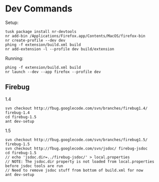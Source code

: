
Dev Commands
============

Setup:

    tusk package install nr-devtools
    nr add-bin /Applications/Firefox.app/Contents/MacOS/firefox-bin
    nr create-profile --dev dev
    phing -f extension/build.xml build
    nr add-extension -l --profile dev build/extension

Running:

    phing -f extension/build.xml build
    nr launch --dev --app firefox --profile dev


Firebug
-------

1.4

    svn checkout http://fbug.googlecode.com/svn/branches/firebug1.4/ firebug-1.4
    cd firebug-1.5
    ant dev-setup

1.5

    svn checkout http://fbug.googlecode.com/svn/branches/firebug1.5/ firebug-1.5
    svn checkout http://fbug.googlecode.com/svn/jsdoc/ firebug-jsdoc
    cd firebug-1.5
    // echo 'jsdoc.dir=../firebug-jsdoc/' > local.properties
    // NOTE: The jsdoc.dir property is not loaded from local.properties before jsdoc tools are run
    // Need to remove jsdoc stuff from bottom of build.xml for now
    ant dev-setup
